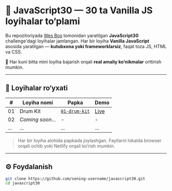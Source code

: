 # 🚀 JavaScript30 — 30 ta Vanilla JS loyihalar to‘plami

Bu repozitoriyada [Wes Bos](https://javascript30.com/) tomonidan yaratilgan **JavaScript30** challenge'dagi loyihalar jamlangan. Har bir loyiha **Vanilla JavaScript** asosida yaratilgan — **kutubxona yoki frameworklarsiz**, faqat toza JS, HTML va CSS.

📆 Har kuni bitta mini loyiha bajarish orqali **real amaliy ko‘nikmalar** orttirish mumkin.

---

## 📂 Loyihalar ro‘yxati

| #  | Loyiha nomi            | Papka | Demo |
|----|------------------------|--------|------|
| 01 | Drum Kit               | [`01-drum-kit`](./01-drum-kit) | [Live](https://challenge-js30-drum-kit.netlify.app/) |
| 02 | *Coming soon...*       | -      | -    |
| ...| ...                    | ...    | ...  |

> Har bir loyiha alohida papkada joylashgan. Fayllarni lokalda browser orqali ochib yoki Netlify orqali ko‘rish mumkin.

---

## ⚙️ Foydalanish

```bash
git clone https://github.com/sening-username/javascript30.git
cd javascript30
